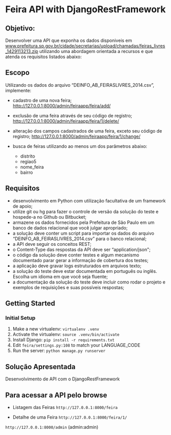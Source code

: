 Feira API with DjangoRestFramework
=================================

Objetivo:
--------- 
Desenvolver uma API que exponha os dados disponiveis em
www.prefeitura.sp.gov.br/cidade/secretarias/upload/chamadas/feiras_livres_1429113213.zip
utilizando uma abordagem orientada a recursos e que atenda os requisitos listados abaixo:

Escopo
------
Utilizando os dados do arquivo “DEINFO_AB_FEIRASLIVRES_2014.csv”,
implemente: 

*  cadastro de uma nova feira; 
   http://127.0.0.1:8000/admin/feiraapp/feira/add/

*  exclusão de uma feira através de seu código de registro;
   http://127.0.0.1:8000/admin/feiraapp/feira/1/delete/

*  alteração dos campos cadastrados de uma feira, exceto seu código de registro;
   http://127.0.0.1:8000/admin/feiraapp/feira/1/change/
    
*  busca de feiras utilizando ao menos um dos parâmetros abaixo: 
    * distrito
    * regiao5
    * nome_feira 
    * bairro 

Requisitos
----------
 
* desenvolvimento em Python com utilização facultativa de um framework de apoio;
* utilize git ou hg para fazer o controle de versão da solução do teste e hospede-a no Github ou Bitbucket; 
* armazene os dados fornecidos pela Prefeitura de São Paulo em um banco de dados relacional que você julgar apropriado; 
* a solução deve conter um script para importar os dados do arquivo “DEINFO_AB_FEIRASLIVRES_2014.csv” para o banco relacional;
* a API deve seguir os conceitos REST;
* o Content-Type das respostas da API deve ser “application/json";
* o código da solução deve conter testes e algum mecanismo documentado parar gerar a informação de cobertura dos testes; 
* a aplicação deve gravar logs estruturados em arquivos texto; 
* a solução do teste deve estar documentada em português ou inglês. Escolha um idioma em que você seja fluente; 
* a documentação da solução do teste deve incluir como rodar o projeto e exemplos de requisições e suas possíveis respostas;

Getting Started
---------------

### Initial Setup ###
1. Make a new virtualenv: ``virtualenv .venv``
2. Activate the virtualenv: ``source .venv/bin/activate``
3. Install Django: ``pip install -r requirements.txt``
4. Edit ``feira/settings.py:108`` to match your LANGUAGE_CODE 
5. Run the server: ``python manage.py runserver``

Solução Apresentada
-------------------
Desenvolvimento de API com o DjangoRestFramework

Para acessar a API pelo browse
------------------------------
* Listagem das Feiras
 ``http://127.0.0.1:8000/feira`` 

* Detalhe de uma Feira
 ``http://127.0.0.1:8000/feira/1/``


``http://127.0.0.1:8000/admin`` (admin:admin)
  
 
